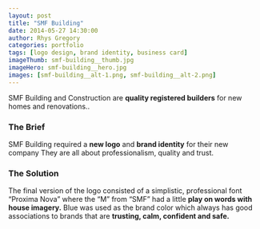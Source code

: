 ```yaml
---
layout: post
title: "SMF Building"
date: 2014-05-27 14:30:00
author: Rhys Gregory
categories: portfolio
tags: [logo design, brand identity, business card]
imageThumb: smf-building__thumb.jpg
imageHero: smf-building__hero.jpg
images: [smf-building__alt-1.png, smf-building__alt-2.png]
---
```

SMF Building and Construction are **quality registered builders** for new homes and renovations..

### The Brief
SMF Building required a **new logo** and **brand identity** for their new company They are all about professionalism, quality and trust.

### The Solution
The final version of the logo consisted of a simplistic, professional font “Proxima Nova” where the “M” from “SMF” had a little **play on words with house imagery.** Blue was used as the brand color which always has good associations to brands that are **trusting, calm, confident and safe.**